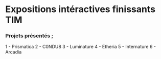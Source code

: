 <h1> Expositions intéractives finissants TIM </h1>

<h3>Projets présentés ;</h3>
1 - Prismatica
2 - C0NDU8
3 - Luminature
4 - Etheria
5 - Internature
6 - Arcadia
